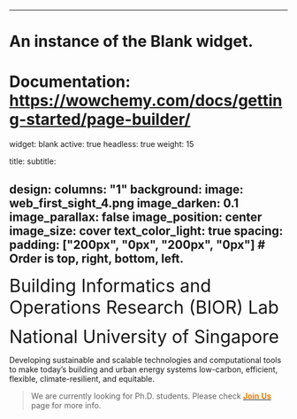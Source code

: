 
---
# An instance of the Blank widget.
# Documentation: https://wowchemy.com/docs/getting-started/page-builder/
widget: blank
active: true
headless: true
weight: 15

title: 
subtitle:

design:
  columns: "1"
  background:
    image: web_first_sight_4.png
    image_darken: 0.1
    image_parallax: false
    image_position: center
    image_size: cover
    text_color_light: true
  spacing:
    padding: ["200px", "0px", "200px", "0px"]   # Order is top, right, bottom, left.
---

<font size="6">Building Informatics and Operations Research (BIOR) Lab</font>

<font size="6">National University of Singapore</font>

Developing sustainable and scalable technologies and computational tools to make today’s building and urban energy systems low-carbon, efficient, flexible, climate-resilient, and equitable. 

>We are currently looking for Ph.D. students. Please check [<span style="color:#EF7C00">**Join Us**</span>](https://maomaohu.net/join/) page for more info.